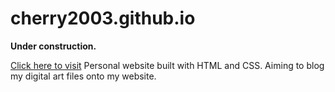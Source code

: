 # cherry2003.github.io
**Under construction.**

[Click here to visit](https://cherry2003.github.io)
Personal website built with HTML and CSS. Aiming to blog my digital art files onto my website.

